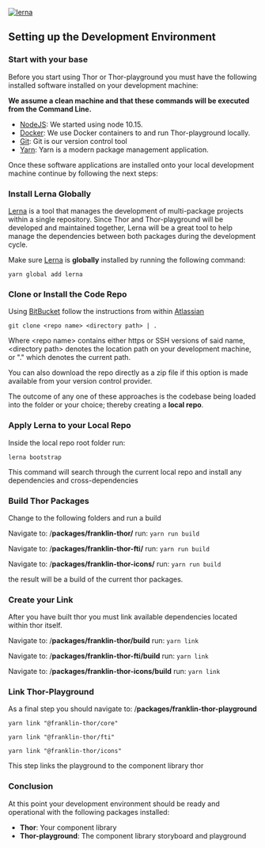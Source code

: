 [![lerna](https://img.shields.io/badge/maintained%20with-lerna-cc00ff.svg)](https://lerna.js.org/)

## Setting up the Development Environment

### Start with your base

Before you start using Thor or Thor-playground you must have the following installed software installed on your development machine:

**We assume a clean machine and that these commands will be executed from the Command Line.**

* [NodeJS](https://nodejs.org/en/): We started using node 10.15. 
* [Docker](https://www.docker.com/products/docker-desktop): We use Docker containers to  and run Thor-playground locally.
* [Git](https://git-scm.com/downloads): Git is our version control tool
* [Yarn](https://yarnpkg.com/en/docs/install#mac-stable): Yarn is a modern package management application.

Once these software applications are installed onto your local development machine continue by following the next steps:

### Install Lerna Globally

[Lerna](https://lerna.js.org/) is a tool that manages the development of multi-package projects within a single repository. Since Thor and Thor-playground will be developed and maintained together, Lerna will be a great tool to help manage the dependencies between both packages during the development cycle.

Make sure [Lerna](https://lerna.js.org/) is **globally** installed by running the following command:

```text
yarn global add lerna
```

### Clone or Install the Code Repo

Using [BitBucket](https://confluence.atlassian.com/bitbucket/clone-a-repository-223217891.html) follow the instructions from within [Atlassian](https://confluence.atlassian.com/bitbucket/clone-a-repository-223217891.html)

```text
git clone <repo name> <directory path> | .
```

Where &lt;repo name&gt; contains either https or SSH versions of said name, &lt;directory path&gt; denotes the location path on your development machine, or "." which denotes the current path.

You can also download the repo directly as a zip file if this option is made available from your version control provider.

The outcome of any one of these approaches is the codebase being loaded into the folder or your choice; thereby creating a **local repo**.

### Apply Lerna to your Local Repo

Inside the local repo root folder run:

```text
lerna bootstrap
```

This command will search through the current local repo and install any dependencies and cross-dependencies

### Build Thor Packages

Change to the following folders and run a build


Navigate to: /**packages/franklin-thor/**
run: `yarn run build`

Navigate to: /**packages/franklin-thor-fti/**
run: `yarn run build`

Navigate to: /**packages/franklin-thor-icons/**
run: `yarn run build`

the result will be a build of the current thor packages.

### Create your Link

After you have built thor you must link available dependencies located within thor itself. 

Navigate to: /**packages/franklin-thor/build**
run: `yarn link`


Navigate to: /**packages/franklin-thor-fti/build**
run: `yarn link`

Navigate to: /**packages/franklin-thor-icons/build**
run: `yarn link`

### Link Thor-Playground

As a final step you should navigate to: /**packages/franklin-thor-playground**

```text
yarn link "@franklin-thor/core"
```

```text
yarn link "@franklin-thor/fti"
```

```text
yarn link "@franklin-thor/icons"
```

This step links the playground to the component library thor

### Conclusion

At this point your development environment should be ready and operational with the following packages installed:

* **Thor**: Your component library 
* **Thor-playground**: The component library storyboard and playground
